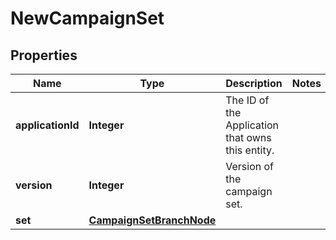 

# NewCampaignSet

## Properties

Name | Type | Description | Notes
------------ | ------------- | ------------- | -------------
**applicationId** | **Integer** | The ID of the Application that owns this entity. | 
**version** | **Integer** | Version of the campaign set. | 
**set** | [**CampaignSetBranchNode**](CampaignSetBranchNode.md) |  | 




